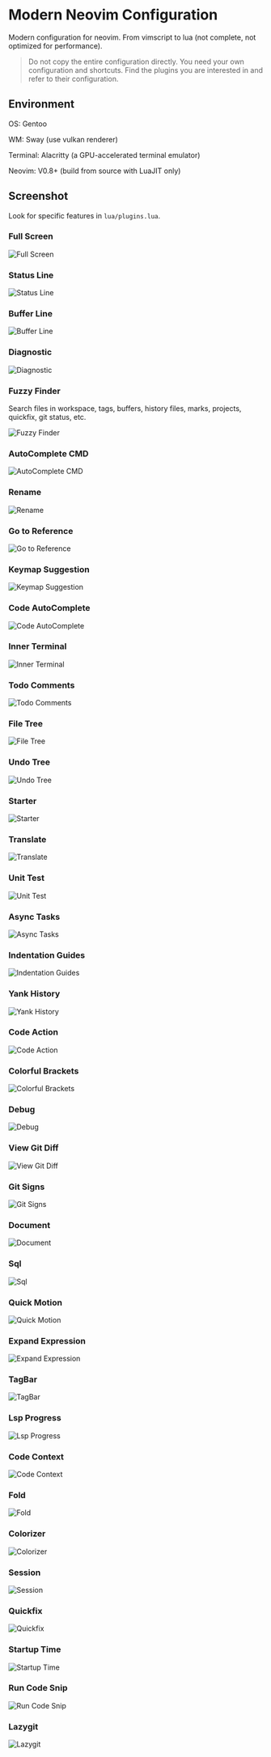 # Modern Neovim Configuration

Modern configuration for neovim. From vimscript to lua (not complete, not optimized for performance).

> Do not copy the entire configuration directly. You need your own configuration and shortcuts. Find the plugins you are interested in and refer to their configuration.

## Environment

OS: Gentoo

WM: Sway (use vulkan renderer)

Terminal: Alacritty (a GPU-accelerated terminal emulator)

Neovim: V0.8+ (build from source with LuaJIT only)

## Screenshot

Look for specific features in `lua/plugins.lua`.

### Full Screen

![Full Screen](./img/full-screen.png)

### Status Line

![Status Line](./img/statusline.png)

### Buffer Line

![Buffer Line](./img/bufferline.png)

### Diagnostic

![Diagnostic](./img/diagnostic.png)

### Fuzzy Finder

Search files in workspace, tags, buffers, history files, marks, projects, quickfix, git status, etc.

![Fuzzy Finder](./img/fuzzy-finder.png)

### AutoComplete CMD

![AutoComplete CMD](./img/autocomplete-cmd.png)

### Rename

![Rename](./img/rename.png)

### Go to Reference

![Go to Reference](./img/goto-reference.png)

### Keymap Suggestion

![Keymap Suggestion](./img/keymap-suggestion.png)

### Code AutoComplete

![Code AutoComplete](./img/code-autocomplete.png)

### Inner Terminal

![Inner Terminal](./img/inner-terminal.png)

### Todo Comments

![Todo Comments](./img/todo-comments.png)

### File Tree

![File Tree](./img/file-tree.png)

### Undo Tree

![Undo Tree](./img/undo-tree.png)

### Starter

![Starter](./img/starter.png)

### Translate

![Translate](./img/translate.png)

### Unit Test

![Unit Test](./img/unit-test.png)

### Async Tasks

![Async Tasks](./img/async-tasks.png)

### Indentation Guides

![Indentation Guides](./img/indentation-guides.png)

### Yank History

![Yank History](./img/yank-history.png)

### Code Action

![Code Action](./img/code-action.png)

### Colorful Brackets

![Colorful Brackets](./img/colorful-brackets.png)

### Debug

![Debug](./img/debug.png)

### View Git Diff

![View Git Diff](./img/view-git-diff.png)

### Git Signs

![Git Signs](./img/git-signs.png)

### Document

![Document](./img/document.png)

### Sql

![Sql](./img/sql.png)

### Quick Motion

![Quick Motion](./img/quick-motion.png)

### Expand Expression

![Expand Expression](./img/expand-expression.png)

### TagBar

![TagBar](./img/tagbar.png)

### Lsp Progress

![Lsp Progress](./img/lsp-progress.png)

### Code Context

![Code Context](./img/code-context.png)

### Fold

![Fold](./img/fold.png)

### Colorizer

![Colorizer](./img/colorizer.png)

### Session

![Session](./img/session.png)

### Quickfix

![Quickfix](./img/quickfix.png)

### Startup Time

![Startup Time](./img/startup-time.png)

### Run Code Snip

![Run Code Snip](./img/run-code-snip.png)

### Lazygit

![Lazygit](./img/laygit.png)
